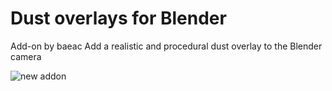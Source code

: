 # Dust overlays for Blender

Add-on by baeac
Add a realistic and procedural dust overlay to the Blender camera

![new addon](https://user-images.githubusercontent.com/74158247/225900795-2ef551ef-1c97-44d7-ade2-1ec675871efd.png)
